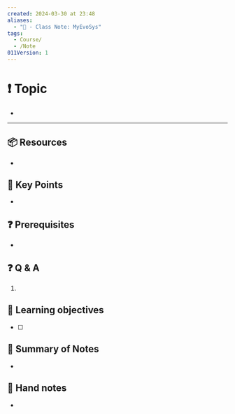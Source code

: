 ```yaml
---
created: 2024-03-30 at 23:48
aliases:
  - "📜 - Class Note: MyEvoSys"
tags:
  - Course/
  - /Note
011Version: 1
---
```

# ❗ Topic
- 
 ---
## 📦 Resources
- 
## 🔑 Key Points
- 
## ❓ Prerequisites
- 
## ❓ Q & A
1. 
## 🎯 Learning objectives
- [ ] 
## 📃 Summary of Notes
- 

## 📃 Hand notes
- 